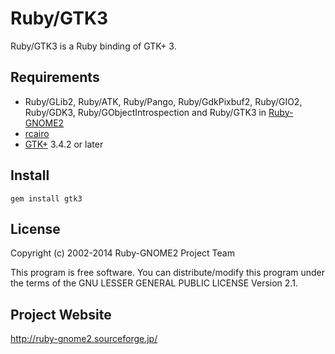 # Ruby/GTK3

Ruby/GTK3 is a Ruby binding of GTK+ 3.

## Requirements

* Ruby/GLib2, Ruby/ATK, Ruby/Pango, Ruby/GdkPixbuf2, Ruby/GIO2,
  Ruby/GDK3, Ruby/GObjectIntrospection and Ruby/GTK3 in
  [Ruby-GNOME2](http://ruby-gnome2.sourceforge.jp/)
* [rcairo](https://github.com/rcairo/rcairo)
* [GTK+](http://www.gtk.org/) 3.4.2 or later

## Install

    gem install gtk3

## License

Copyright (c) 2002-2014 Ruby-GNOME2 Project Team

This program is free software. You can distribute/modify this program
under the terms of the GNU LESSER GENERAL PUBLIC LICENSE Version 2.1.

## Project Website

http://ruby-gnome2.sourceforge.jp/
